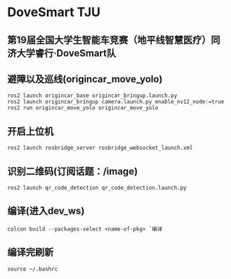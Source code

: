 # DoveSmart TJU

## 第19届全国大学生智能车竞赛（地平线智慧医疗）同济大学睿行·DoveSmart队

## 避障以及巡线(origincar_move_yolo)

```shell
ros2 launch origincar_base origincar_bringup.launch.py
ros2 launch origincar_bringup camera.launch.py enable_nv12_node:=true
ros2 run origincar_move_yolo origincar_move_yolo
```

## 开启上位机

```shell
ros2 launch rosbridge_server rosbridge_websocket_launch.xml
```

## 识别二维码(订阅话题：/image)

```Shell
ros2 launch qr_code_detection qr_code_detection.launch.py
```

## 编译(进入dev_ws)

```Shell
colcon build --packages-select <name-of-pkg> `编译
```

## 编译完刷新

```Shell
source ~/.bashrc
```
